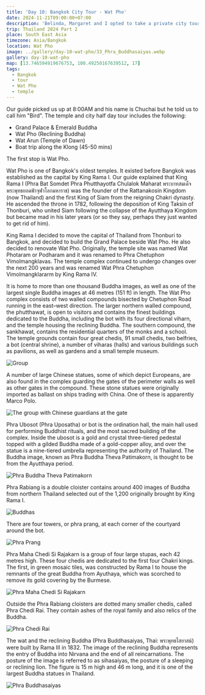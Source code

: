 ```yaml
---
title: 'Day 10: Bangkok City Tour - Wat Pho'
date: 2024-11-21T09:00:00+07:00
description: 'Belinda, Margaret and I opted to take a private city tour of Bangkok organised by BoardingPass. First stop is Wat Pho'
trip: Thailand 2024 Part 2
place: South East Asia
timezone: Asia/Bangkok
location: Wat Pho
image: ../gallery/day-10-wat-pho/33_Phra_Buddhasaiyas.webp
gallery: day-10-wat-pho
map: [13.746594919676753, 100.49250167639512, 17]
tags:
  - Bangkok
  - tour
  - Wat Pho
  - temple
---
```


Our guide picked us up at 8:00AM and his name is Chuchai but he told us to call him "Bird". The temple and city half day tour includes the following:

- Grand Palace & Emerald Buddha
- Wat Pho (Reclining Buddha)
- Wat Arun (Temple of Dawn)
- Boat trip along the Klong (45-50 mins)

The first stop is Wat Pho.

Wat Pho is one of Bangkok's oldest temples. It existed before Bangkok was established as the capital by King Rama I. Our guide explained that King Rama I (Phra Bat Somdet Phra Phutthayotfa Chulalok Maharat พระบาทสมเด็จพระพุทธยอดฟ้าจุฬาโลกมหาราช) was the founder of the Rattanakosin Kingdom (now Thailand) and the first King of Siam from the reigning Chakri dynasty. He ascended the throne in 1782, following the deposition of King Taksin of Thonburi, who united Siam following the collapse of the Ayutthaya Kingdom but became mad in his later years (or so they say, perhaps they just wanted to get rid of him).

King Rama I decided to move the capital of Thailand from Thonburi to Bangkok, and decided to build the Grand Palace beside Wat Pho. He also decided to renovate Wat Pho. Originally, the temple site was named Wat Photaram or Podharam and it was renamed to Phra Chetuphon Vimolmangklavas. The temple complex continued to undergo changes over the next 200 years and was renamed Wat Phra Chetuphon Vimolmangklararm by King Rama IV.

It is home to more than one thousand Buddha images, as well as one of the largest single Buddha images at 46 metres (151 ft) in length. The Wat Pho complex consists of two walled compounds bisected by Chetuphon Road running in the east–west direction. The larger northern walled compound, the phutthawat, is open to visitors and contains the finest buildings dedicated to the Buddha, including the bot with its four directional viharn, and the temple housing the reclining Buddha. The southern compound, the sankhawat, contains the residential quarters of the monks and a school. The temple grounds contain four great chedis, 91 small chedis, two belfries, a bot (central shrine), a number of viharas (halls) and various buildings such as pavilions, as well as gardens and a small temple museum.

![Group](../gallery/day-10-wat-pho/02_Group.webp)

A number of large Chinese statues, some of which depict Europeans, are also found in the complex guarding the gates of the perimeter walls as well as other gates in the compound. These stone statues were originally imported as ballast on ships trading with China. One of these is apparently Marco Polo.

![The group with Chinese guardians at the gate](../gallery/day-10-wat-pho/09_Group.webp)

Phra Ubosot (Phra Uposatha) or bot is the ordination hall, the main hall used for performing Buddhist rituals, and the most sacred building of the complex. Inside the ubosot is a gold and crystal three-tiered pedestal topped with a gilded Buddha made of a gold-copper alloy, and over the statue is a nine-tiered umbrella representing the authority of Thailand. The Buddha image, known as Phra Buddha Theva Patimakorn, is thought to be from the Ayutthaya period.

![Phra Buddha Theva Patimakorn](../gallery/day-10-wat-pho/24_Phra_Buddha_Theva_Patimakorn.webp)

Phra Rabiang is a double cloister contains around 400 images of Buddha from northern Thailand selected out of the 1,200 originally brought by King Rama I.

![Buddhas](../gallery/day-10-wat-pho/18_Buddhas.webp)

There are four towers, or phra prang, at each corner of the courtyard around the bot.

![Phra Prang](../gallery/day-10-wat-pho/21_Phra_Prang.webp)

Phra Maha Chedi Si Rajakarn is a group of four large stupas, each 42 metres high. These four chedis are dedicated to the first four Chakri kings. The first, in green mosaic tiles, was constructed by Rama I to house the remnants of the great Buddha from Ayuthaya, which was scorched to remove its gold covering by the Burmese.

![Phra Maha Chedi Si Rajakarn](../gallery/day-10-wat-pho/13_Phra_Maha_Chedi_Si_Rajakarn.webp)

Outside the Phra Rabiang cloisters are dotted many smaller chedis, called Phra Chedi Rai. They contain ashes of the royal family and also relics of the Buddha.

![Phra Chedi Rai](../gallery/day-10-wat-pho/10_Phra_Chedi_Rai.webp)

The wat and the reclining Buddha (Phra Buddhasaiyas, Thai: พระพุทธไสยาสน์) were built by Rama III in 1832. The image of the reclining Buddha represents the entry of Buddha into Nirvana and the end of all reincarnations. The posture of the image is referred to as sihasaiyas, the posture of a sleeping or reclining lion. The figure is 15 m high and 46 m long, and it is one of the largest Buddha statues in Thailand.

![Phra Buddhasaiyas](../gallery/day-10-wat-pho/38_Phra_Buddhasaiyas.webp)
